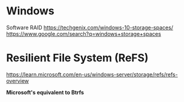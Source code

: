 # Windows
Software RAID https://techgenix.com/windows-10-storage-spaces/ https://www.google.com/search?q=windows+storage+spaces

# Resilient File System (ReFS)
https://learn.microsoft.com/en-us/windows-server/storage/refs/refs-overview

**Microsoft's equivalent to Btrfs**
